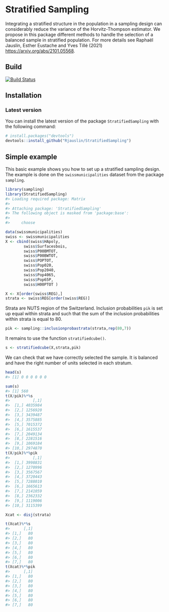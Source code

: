 
<!-- README.md is generated from README.Rmd. Please edit that file -->

# Stratified Sampling

Integrating a stratified structure in the population in a sampling
design can considerably reduce the variance of the Horvitz-Thompson
estimator. We propose in this package different methods to handle the
selection of a balanced sample in stratified population. For more
details see Raphaël Jauslin, Esther Eustache and Yves Tillé (2021)
<https://arxiv.org/abs/2101.05568>.

## Build

[![Build
Status](https://travis-ci.org/RJauslin/StratifiedSampling.svg?branch=master)](https://travis-ci.org/RJauslin/StratifiedSampling)

## Installation

<!-- ### CRAN version -->

<!-- ``` -->

<!-- install.packages("WaveSampling") -->

<!-- ``` -->

### Latest version

You can install the latest version of the package `StratifiedSampling`
with the following command:

``` r
# install.packages("devtools")
devtools::install_github("Rjauslin/StratifiedSampling")
```

## Simple example

This basic example shows you how to set up a stratified sampling design.
The example is done on the `swissmunicipalities` dataset from the
package `sampling`.

``` r
library(sampling)
library(StratifiedSampling)
#> Loading required package: Matrix
#> 
#> Attaching package: 'StratifiedSampling'
#> The following object is masked from 'package:base':
#> 
#>     choose

data(swissmunicipalities)
swiss <- swissmunicipalities
X <- cbind(swiss$HApoly,
        swiss$Surfacesbois,
        swiss$P00BMTOT,
        swiss$P00BWTOT,
        swiss$POPTOT,
        swiss$Pop020,
        swiss$Pop2040,
        swiss$Pop4065,
        swiss$Pop65P,
        swiss$H00PTOT )

X <- X[order(swiss$REG),]
strata <- swiss$REG[order(swiss$REG)]
```

Strata are NUTS region of the Switzerland. Inclusion probabilities `pik`
is set up equal within strata and such that the sum of the inclusion
probabilities within strata is equal to 80.

``` r
pik <- sampling::inclusionprobastrata(strata,rep(80,7))
```

It remains to use the function `stratifiedcube()`.

``` r
s <- stratifiedcube(X,strata,pik)
```

We can check that we have correctly selected the sample. It is balanced
and have the right number of units selected in each stratum.

``` r
head(s)
#> [1] 0 0 0 0 0 0

sum(s)
#> [1] 560
t(X/pik)%*%s
#>          [,1]
#>  [1,] 4035984
#>  [2,] 1256920
#>  [3,] 3439487
#>  [4,] 3575885
#>  [5,] 7015372
#>  [6,] 1615537
#>  [7,] 2049134
#>  [8,] 2281516
#>  [9,] 1069184
#> [10,] 2974870
t(X/pik)%*%pik
#>          [,1]
#>  [1,] 3998831
#>  [2,] 1270996
#>  [3,] 3567567
#>  [4,] 3720443
#>  [5,] 7288010
#>  [6,] 1665613
#>  [7,] 2141059
#>  [8,] 2362332
#>  [9,] 1119006
#> [10,] 3115399

Xcat <- disj(strata)

t(Xcat)%*%s
#>      [,1]
#> [1,]   80
#> [2,]   80
#> [3,]   80
#> [4,]   80
#> [5,]   80
#> [6,]   80
#> [7,]   80
t(Xcat)%*%pik
#>      [,1]
#> [1,]   80
#> [2,]   80
#> [3,]   80
#> [4,]   80
#> [5,]   80
#> [6,]   80
#> [7,]   80
```
